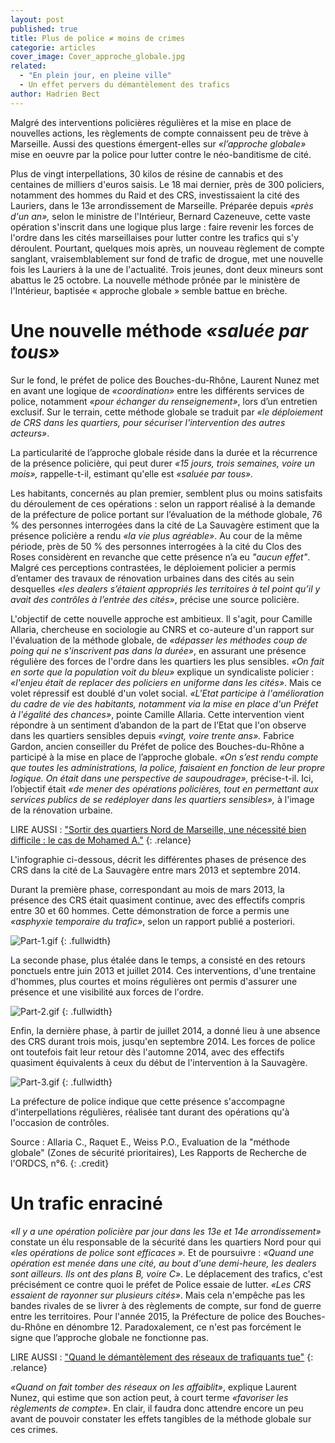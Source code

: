 ```yaml
---
layout: post
published: true
title: Plus de police ≠ moins de crimes
categorie: articles
cover_image: Cover_approche_globale.jpg
related: 
  - "En plein jour, en pleine ville"
  - Un effet pervers du démantèlement des trafics
author: Hadrien Bect
---
```






Malgré des interventions policières régulières et la mise en place de nouvelles actions, les règlements de compte connaissent peu de trève à Marseille. Aussi des questions émergent-elles sur _«l’approche globale»_ mise en oeuvre par la police pour lutter contre le néo-banditisme de cité.

Plus de vingt interpellations, 30 kilos de résine de cannabis et des centaines de milliers d'euros saisis. Le 18 mai dernier, près de 300 policiers, notamment des hommes du Raid et des CRS, investissaient la cité des Lauriers, dans le 13e arrondissement de Marseille. Préparée depuis _«près d'un an»,_ selon le ministre de l'Intérieur, Bernard Cazeneuve, cette vaste opération s'inscrit dans une logique plus large : faire revenir les forces de l'ordre dans les cités marseillaises pour lutter contre les trafics qui s'y déroulent. Pourtant, quelques mois après, un nouveau règlement de compte sanglant, vraisemblablement sur fond de trafic de drogue, met une nouvelle fois les Lauriers à la une de l'actualité. Trois jeunes, dont deux mineurs sont abattus le 25 octobre. La nouvelle méthode prônée par le ministère de l'Intérieur, baptisée « approche globale » semble battue en brèche.

# Une nouvelle méthode _«saluée par tous»_

Sur le fond, le préfet de police des Bouches-du-Rhône, Laurent Nunez met en avant une logique de _«coordination»_ entre les différents services de police, notamment _«pour échanger du renseignement»_, lors d’un entretien exclusif. Sur le terrain, cette méthode globale se traduit par _«le déploiement de CRS dans les quartiers, pour sécuriser l'intervention des autres acteurs»_. 

La particularité de l’approche globale réside dans la durée et la récurrence de la présence policière, qui peut durer _«15 jours, trois semaines, voire un mois»,_ rappelle-t-il, estimant qu'elle est _«saluée par tous»._ 

Les habitants, concernés au plan premier, semblent plus ou moins satisfaits du déroulement de ces opérations : selon un rapport réalisé à la demande de la préfecture de police portant sur l’évaluation de la méthode globale, 76 % des personnes interrogées dans la cité de La Sauvagère estiment que la présence policière a rendu _«la vie plus agréable»_. Au cour de la même période, près de 50 % des personnes interrogées à la cité du Clos des Roses considèrent en revanche que cette présence n’a eu _"aucun effet"_. Malgré ces perceptions contrastées, le déploiement policier a permis d’entamer des travaux de rénovation urbaines dans des cités au sein desquelles _«les dealers s’étaient appropriés les territoires à tel point qu’il y avait des contrôles à l’entrée des cités»_, précise une source policière.

L'objectif de cette nouvelle approche est ambitieux. Il s'agit, pour Camille Allaria, chercheuse en sociologie au CNRS et co-auteure d'un rapport sur l'évaluation de la méthode globale, de _«dépasser les méthodes coup de poing qui ne s'inscrivent pas dans la durée»_, en assurant une présence régulière des forces de l'ordre dans les quartiers les plus sensibles. _«On fait en sorte que la population voit du bleu»_ explique un syndicaliste policier : _«l'enjeu était de replacer des policiers en uniforme dans les cités»_. Mais ce volet répressif est doublé d'un volet social. _«L'Etat participe à l'amélioration du cadre de vie des habitants, notamment via la mise en place d'un Préfet à l'égalité des chances»_, pointe Camille Allaria. Cette intervention vient répondre à un sentiment d’abandon de la part de l’Etat que l'on observe dans les quartiers sensibles depuis _«vingt, voire trente ans»._ Fabrice Gardon, ancien conseiller du Préfet de police des Bouches-du-Rhône a participé à la mise en place de l’approche globale. _«On s’est rendu compte que toutes les administrations, la police, faisaient en fonction de leur propre logique. On était dans une perspective de saupoudrage»,_ précise-t-il. Ici, l’objectif était _«de mener des opérations policières, tout en permettant aux services publics de se redéployer dans les quartiers sensibles»,_ à l'image de la rénovation urbaine. 

 

LIRE AUSSI : ["Sortir des quartiers Nord de Marseille, une nécessité bien difficile : le cas de Mohamed A."](https://)
{: .relance}




L'infographie ci-dessous, décrit les différentes phases de présence des CRS dans la cité de La Sauvagère entre mars 2013 et septembre 2014.

Durant la première phase, correspondant au mois de mars 2013, la présence des CRS était quasiment continue, avec des effectifs compris entre 30 et 60 hommes. Cette démonstration de force a permis une _«asphyxie temporaire du trafic»_, selon un rapport publié a posteriori.

 ![Part-1.gif]({{site.baseurl}}/img/Part-1.gif)
{: .fullwidth}

La seconde phase, plus étalée dans le temps, a consisté en des retours ponctuels entre juin 2013 et juillet 2014. Ces interventions, d'une trentaine d'hommes, plus courtes et moins régulières ont permis d'assurer une présence et une visibilité aux forces de l'ordre.

![Part-2.gif]({{site.baseurl}}/img/Part-2.gif)
{: .fullwidth}

Enfin, la dernière phase, à partir de juillet 2014, a donné lieu à une absence des CRS durant trois mois, jusqu'en septembre 2014. Les forces de police ont toutefois fait leur retour dès l'automne 2014, avec des effectifs quasiment équivalents à ceux du début de l'intervention à la Sauvagère.

![Part-3.gif]({{site.baseurl}}/img/Part-3.gif)
{: .fullwidth}

La préfecture de police indique que cette présence s'accompagne d'interpellations régulières, réalisée tant durant des opérations qu'à l'occasion de contrôles.

Source : Allaria C., Raquet E., Weiss P.O., Evaluation de la "méthode globale" (Zones de sécurité prioritaires), Les Rapports de Recherche de l'ORDCS, n°6.
{: .credit}

# Un trafic enraciné

_«Il y a une opération policière par jour dans les 13e et 14e arrondissement»_ constate un élu responsable de la sécurité dans les quartiers Nord pour qui _«les opérations de police sont efficaces »._ Et de poursuivre : _«Quand une opération est menée dans une cité, au bout d'une demi-heure, les dealers sont ailleurs. Ils ont des plans B, voire C»_. Le déplacement des trafics, c'est précisément ce contre quoi le préfet de Police essaie de lutter. _«Les CRS essaient de rayonner sur plusieurs cités»_. Mais cela n'empêche pas les bandes rivales de se livrer à des règlements de compte, sur fond de guerre entre les territoires. Pour l'année 2015, la Préfecture de police des Bouches-du-Rhône en dénombre 12. Paradoxalement, ce n'est pas forcément le signe que l’approche globale ne fonctionne pas. 


LIRE AUSSI : ["Quand le démantèlement des réseaux de trafiquants tue"](https://)
{: .relance}

_«Quand on fait tomber des réseaux on les affaiblit»_, explique Laurent Nunez, qui estime que son action peut, à court terme _«favoriser les règlements de compte»_. En clair, il faudra donc attendre encore un peu avant de pouvoir constater les effets tangibles de la méthode globale sur ces crimes.
